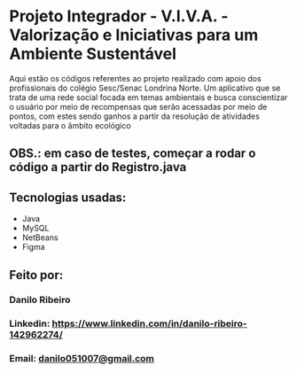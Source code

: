 # Projeto Integrador - V.I.V.A. - Valorização e Iniciativas para um Ambiente Sustentável
Aqui estão os códigos referentes ao projeto realizado com apoio dos profissionais do colégio Sesc/Senac Londrina Norte. Um aplicativo que se trata de uma rede social focada em temas ambientais e busca conscientizar o usuário por meio de recompensas que serão acessadas por meio de pontos, com estes sendo ganhos a partir da resolução de atividades voltadas para o âmbito ecológico
## OBS.: em caso de testes, começar a rodar o código a partir do Registro.java
## Tecnologias usadas:
* Java
* MySQL
* NetBeans
* Figma
## Feito por:
### Danilo Ribeiro
### Linkedin: https://www.linkedin.com/in/danilo-ribeiro-142962274/
### Email: danilo051007@gmail.com
